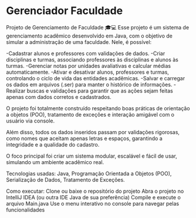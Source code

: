 ﻿# Gerenciador Faculdade

Projeto de Gerenciamento de Faculdade 🎓💻
Esse projeto é um sistema de gerenciamento acadêmico desenvolvido em Java, com o objetivo de simular a administração de uma faculdade. Nele, é possível:

-Cadastrar alunos e professores com validações de dados.
-Criar disciplinas e turmas, associando professores às disciplinas e alunos às turmas.
-Gerenciar notas por unidades avaliativas e calcular médias automaticamente.
-Ativar e desativar alunos, professores e turmas, controlando o ciclo de vida das entidades acadêmicas.
-Salvar e carregar os dados em arquivos (.ser) para manter o histórico de informações.
-Realizar buscas e validações para garantir que as ações sejam feitas apenas com dados corretos e cadastrados.

O projeto foi totalmente construído respeitando boas práticas de orientação a objetos (POO), tratamento de exceções e interação amigável com o usuário via console.

Além disso, todos os dados inseridos passam por validações rigorosas, como nomes que aceitam apenas letras e espaços, garantindo a integridade e a qualidade do cadastro.

O foco principal foi criar um sistema modular, escalável e fácil de usar, simulando um ambiente acadêmico real.

Tecnologias usadas: Java, Programação Orientada a Objetos (POO), Serialização de Dados, Tratamento de Exceções.


Como executar:
Clone ou baixe o repositório do projeto
Abra o projeto no IntelliJ IDEA (ou outra IDE Java de sua preferência)
Compile e execute o arquivo Main.java
Use o menu interativo no console para navegar pelas funcionalidades
